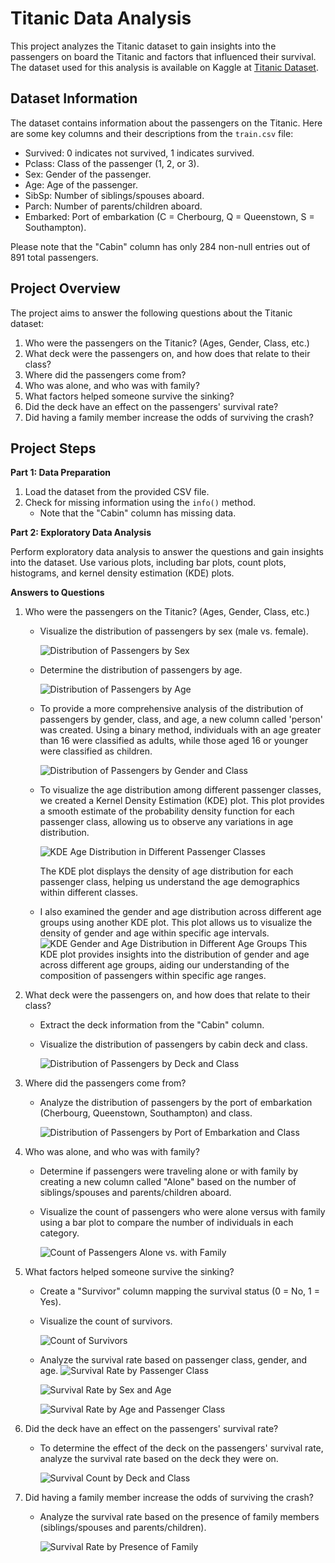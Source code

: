 # Titanic Data Analysis

This project analyzes the Titanic dataset to gain insights into the passengers on board the Titanic and factors that influenced their survival. The dataset used for this analysis is available on Kaggle at [Titanic Dataset](https://www.kaggle.com/c/titanic/data).

## Dataset Information

The dataset contains information about the passengers on the Titanic. Here are some key columns and their descriptions from the `train.csv` file:

- Survived: 0 indicates not survived, 1 indicates survived.
- Pclass: Class of the passenger (1, 2, or 3).
- Sex: Gender of the passenger.
- Age: Age of the passenger.
- SibSp: Number of siblings/spouses aboard.
- Parch: Number of parents/children aboard.
- Embarked: Port of embarkation (C = Cherbourg, Q = Queenstown, S = Southampton).

Please note that the "Cabin" column has only 284 non-null entries out of 891 total passengers.

## Project Overview

The project aims to answer the following questions about the Titanic dataset:

1. Who were the passengers on the Titanic? (Ages, Gender, Class, etc.)
2. What deck were the passengers on, and how does that relate to their class?
3. Where did the passengers come from?
4. Who was alone, and who was with family?
5. What factors helped someone survive the sinking?
6. Did the deck have an effect on the passengers' survival rate?
7. Did having a family member increase the odds of surviving the crash?

## Project Steps

**Part 1: Data Preparation**

1. Load the dataset from the provided CSV file.
2. Check for missing information using the `info()` method.
   - Note that the "Cabin" column has missing data.

**Part 2: Exploratory Data Analysis**

Perform exploratory data analysis to answer the questions and gain insights into the dataset. Use various plots, including bar plots, count plots, histograms, and kernel density estimation (KDE) plots.

**Answers to Questions** 
1. Who were the passengers on the Titanic? (Ages, Gender, Class, etc.)

   - Visualize the distribution of passengers by sex (male vs. female).

      ![Distribution of Passengers by Sex](https://github.com/drostark/Titanic-Data-Analysis/assets/52506085/6872f639-59c8-4c92-a9e4-5fda5e6de422)
     
   - Determine the distribution of passengers by age.

      ![Distribution of Passengers by Age](https://github.com/drostark/Titanic-Data-Analysis/assets/52506085/9500b072-80ac-460c-8ee6-50c9db80438a)
     
   - To provide a more comprehensive analysis of the distribution of passengers by gender, class, and age, a new column called 'person' was created. Using a binary method, individuals with an age greater than 16 were classified as adults, while those aged 16 or younger were classified as children.

      ![Distribution of Passengers by Gender and Class](https://github.com/drostark/Titanic-Data-Analysis/assets/52506085/e934ec74-cb56-4d5d-8d0d-08d6ca07d879)
     
   - To visualize the age distribution among different passenger classes, we created a Kernel Density Estimation (KDE) plot. This plot provides a smooth estimate of the probability density function for each passenger class, allowing us to observe any variations in age distribution.

      ![KDE Age Distribution in Different Passenger Classes](https://github.com/drostark/Titanic-Data-Analysis/assets/52506085/183f1b48-b359-405e-972d-7ca1b421511c)
     
      The KDE plot displays the density of age distribution for each passenger class, helping us understand the age demographics within different classes.

   - I also examined the gender and age distribution across different age groups using another KDE plot. This plot allows us to visualize the density of gender and age within specific age intervals.
      ![KDE Gender and Age Distribution in Different Age Groups](https://github.com/drostark/Titanic-Data-Analysis/assets/52506085/81e39e7e-493c-49db-b75e-3575ccd26dcf)
   This KDE plot provides insights into the distribution of gender and age across different age groups, aiding our understanding of the composition of passengers within specific age ranges.

3. What deck were the passengers on, and how does that relate to their class?

   - Extract the deck information from the "Cabin" column.
   - Visualize the distribution of passengers by cabin deck and class.

      ![Distribution of Passengers by Deck and Class](https://github.com/drostark/Titanic-Data-Analysis/assets/52506085/8723ad1d-56bd-48e6-860b-0080f4f8a03f)


4. Where did the passengers come from?

   - Analyze the distribution of passengers by the port of embarkation (Cherbourg, Queenstown, Southampton) and class.

      ![Distribution of Passengers by Port of Embarkation and Class](https://github.com/drostark/Titanic-Data-Analysis/assets/52506085/7d4265d6-042c-4e09-9cdb-2b9809ad5c89)


5. Who was alone, and who was with family?

   - Determine if passengers were traveling alone or with family by creating a new column called "Alone" based on the number of siblings/spouses and parents/children aboard.
   - Visualize the count of passengers who were alone versus with family using a bar plot to compare the number of individuals in each category.

      ![Count of Passengers Alone vs. with Family](https://github.com/drostark/Titanic-Data-Analysis/assets/52506085/b9aaf087-23b6-48e0-a9dd-03e3619228ca)

6. What factors helped someone survive the sinking?

   - Create a "Survivor" column mapping the survival status (0 = No, 1 = Yes).
   - Visualize the count of survivors.

      ![Count of Survivors](https://github.com/drostark/Titanic-Data-Analysis/assets/52506085/08f21733-23b5-4c7f-8e9d-fd0f752a289a)
     
   - Analyze the survival rate based on passenger class, gender, and age.
      ![Survival Rate by Passenger Class](https://github.com/drostark/Titanic-Data-Analysis/assets/52506085/3e9f873b-15b6-4f70-918b-04daf096857f)
   
      ![Survival Rate by Sex and Age](https://github.com/drostark/Titanic-Data-Analysis/assets/52506085/1fff2295-a869-4f9a-a380-10715931e934)
   
      ![Survival Rate by Age and Passenger Class](https://github.com/drostark/Titanic-Data-Analysis/assets/52506085/c8dd08ee-fb37-42cd-abd3-f6ba9e081702)

6. Did the deck have an effect on the passengers' survival rate?

   - To determine the effect of the deck on the passengers' survival rate, analyze the survival rate based on the deck they were on.

      ![Survival Count by Deck and Class](https://github.com/drostark/Titanic-Data-Analysis/assets/52506085/0e0fc83c-8351-4664-9587-3d8113173aa8)

7. Did having a family member increase the odds of surviving the crash?

   - Analyze the survival rate based on the presence of family members (siblings/spouses and parents/children).

      ![Survival Rate by Presence of Family](https://github.com/drostark/Titanic-Data-Analysis/assets/52506085/947047c0-ca9c-4d31-99e9-d8a1a11ccc0c)
